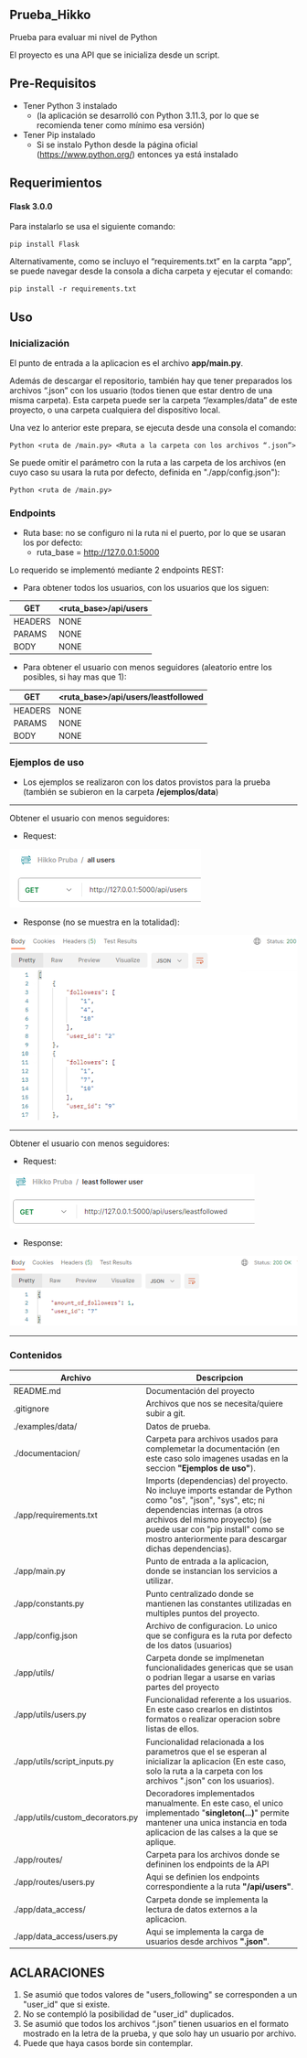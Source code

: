 ## Prueba_Hikko
Prueba para evaluar mi nivel de Python

El proyecto es una API que se inicializa desde un script.

## Pre-Requisitos
- Tener Python 3 instalado 
    - (la aplicación se desarrolló con Python 3.11.3, por lo que se recomienda tener como mínimo esa versión)
- Tener Pip instalado 
    - Si se instalo Python desde la página oficial (https://www.python.org/) entonces ya está instalado

## Requerimientos
#### Flask 3.0.0
Para instalarlo se usa el siguiente comando:
```
pip install Flask
```
Alternativamente, como se incluyo el “requirements.txt” en la carpta “app”, se puede navegar desde la consola a dicha carpeta y ejecutar el comando:
```
pip install -r requirements.txt
```

## Uso
### Inicialización 
El punto de entrada a la aplicacion es el archivo **app/main.py**. 

Además de descargar el repositorio, también hay que tener preparados los archivos “.json” con los usuario (todos tienen que estar dentro de una misma carpeta). Esta carpeta puede ser la carpeta “/examples/data” de este proyecto, o una carpeta cualquiera del dispositivo local.

Una vez lo anterior este prepara, se ejecuta desde una consola el comando:
```
Python <ruta de /main.py> <Ruta a la carpeta con los archivos “.json”>
```

Se puede omitir el parámetro con la ruta a las carpeta de los archivos (en cuyo caso su usara la ruta por defecto, definida en "./app/config.json"):
```
Python <ruta de /main.py>
```

### Endpoints
- Ruta base: no se configuro ni la ruta ni el puerto, por lo que se usaran los por defecto:
    - ruta_base = http://127.0.0.1:5000

Lo requerido se implementó mediante 2 endpoints REST:

- Para obtener todos los usuarios, con los usuarios que los siguen:

| GET | <ruta_base>/api/users |
| ----------- | ----------- |
| HEADERS | NONE |
| PARAMS | NONE |
| BODY | NONE |

- Para obtener el usuario con menos seguidores (aleatorio entre los posibles, si hay mas que 1):

| GET | <ruta_base>/api/users/leastfollowed |
| ----------- | ----------- |
| HEADERS | NONE |
| PARAMS | NONE |
| BODY | NONE |


### Ejemplos de uso

- Los ejemplos se realizaron con los datos provistos para la prueba (también se subieron en la carpeta **/ejemplos/data**) 

---

Obtener el usuario con menos seguidores:

- Request:

![get_all_users_request](documentation/get_all_users_request.PNG)

- Response (no se muestra en la totalidad):

![get_all_users_response](/documentation/get_all_users_response.PNG)

---

Obtener el usuario con menos seguidores:

- Request:

![get_least_followed_user_request](/documentation/get_least_followed_user_request.PNG)

- Response:

![get_least_followed_user_response](/documentation/get_least_followed_user_response.PNG)

---

### Contenidos

|Archivo|Descripcion|
|-------|-----------|
|README.md|Documentación del proyecto|
|.gitignore|Archivos que nos se necesita/quiere subir a git.|
|./examples/data/|Datos de prueba.|
|./documentacion/|Carpeta para archivos usados para complemetar la documentación (en este caso solo imagenes usadas en la seccion **"Ejemplos de uso"**).|
|./app/requirements.txt|Imports (dependencias) del proyecto. No incluye imports estandar de Python como "os", "json", "sys", etc; ni dependencias internas (a otros archivos del mismo proyecto) (se puede usar con "pip install" como se mostro anteriormente para descargar dichas dependencias).|
|./app/main.py|Punto de entrada a la aplicacion, donde se instancian los servicios a utilizar.|
|./app/constants.py|Punto centralizado donde se mantienen las constantes utilizadas en multiples puntos del proyecto.|
|./app/config.json|Archivo de configuracion. Lo unico que se configura es la ruta por defecto de los datos (usuarios)|
|./app/utils/|Carpeta donde se implmenetan funcionalidades genericas que se usan o podrian llegar a usarse en varias partes del proyecto|
|./app/utils/users.py|Funcionalidad referente a los usuarios. En este caso crearlos en distintos formatos o realizar operacion sobre listas de ellos.|
|./app/utils/script_inputs.py|Funcionalidad relacionada a los parametros que el se esperan al inicializar la aplicacion (En este caso, solo la ruta a la carpeta con los archivos ".json" con los usuarios).|
|./app/utils/custom_decorators.py|Decoradores implementados manualmente. En este caso, el unico implementado "**singleton(...)**" permite mantener una unica instancia en toda aplicacion de las calses a la que se aplique.|
|./app/routes/|Carpeta para los archivos donde se defininen los endpoints de la API|
|./app/routes/users.py|Aqui se definien los endpoints correspondiente a la ruta **"/api/users"**.|
|./app/data_access/|Carpeta donde se implementa la lectura de datos externos a la aplicacion.|
|./app/data_access/users.py|Aqui se implementa la carga de usuarios desde archivos **".json"**.|

## ACLARACIONES
1. Se asumió que todos valores de "users_following" se corresponden a un "user_id" que si existe.
2. No se contempló la posibilidad de "user_id" duplicados.
3. Se asumió que todos los archivos “.json” tienen usuarios en el formato mostrado en la letra de la prueba, y que solo hay un usuario por archivo.
4. Puede que haya casos borde sin contemplar.
